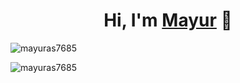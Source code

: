 <h1 align="center">Hi, I'm <a href="https://mayurasodara.netlify.app/">Mayur</a> 👋</h1>


<p> <img align="center" src="https://github-readme-stats.vercel.app/api?username=mayuras7685&show_icons=true&locale=en" alt="mayuras7685" /></p>

<p><img align="center" src="https://github-readme-streak-stats.herokuapp.com/?user=mayuras7685&" alt="mayuras7685" /></p>
